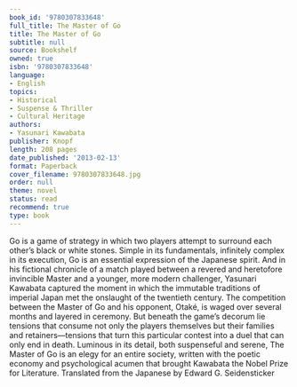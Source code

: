 ```yaml
---
book_id: '9780307833648'
full_title: The Master of Go
title: The Master of Go
subtitle: null
source: Bookshelf
owned: true
isbn: '9780307833648'
language:
- English
topics:
- Historical
- Suspense & Thriller
- Cultural Heritage
authors:
- Yasunari Kawabata
publisher: Knopf
length: 208 pages
date_published: '2013-02-13'
format: Paperback
cover_filename: 9780307833648.jpg
order: null
theme: novel
status: read
recommend: true
type: book
---
```

Go is a game of strategy in which two players attempt to surround each other’s black or white stones. Simple in its fundamentals, infinitely complex in its execution, Go is an essential expression of the Japanese spirit. And in his fictional chronicle of a match played between a revered and heretofore invincible Master and a younger, more modern challenger, Yasunari Kawabata captured the moment in which the immutable traditions of imperial Japan met the onslaught of the twentieth century.
The competition between the Master of Go and his opponent, Otaké, is waged over several months and layered in ceremony. But beneath the game’s decorum lie tensions that consume not only the players themselves but their families and retainers—tensions that turn this particular contest into a duel that can only end in death. Luminous in its detail, both suspenseful and serene, The Master of Go is an elegy for an entire society, written with the poetic economy and psychological acumen that brought Kawabata the Nobel Prize for Literature.
Translated from the Japanese by Edward G. Seidensticker

